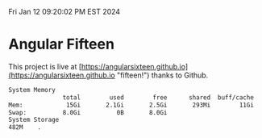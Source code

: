 Fri Jan 12 09:20:02 PM EST 2024

# Angular Fifteen


This project is live at [https://angularsixteen.github.io](https://angularsixteen.github.io "fifteen!") thanks to Github.

```bash
System Memory
               total        used        free      shared  buff/cache   available
Mem:            15Gi       2.1Gi       2.5Gi       293Mi        11Gi        13Gi
Swap:          8.0Gi          0B       8.0Gi
System Storage
482M	.
